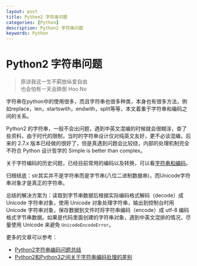 ```yaml
---
layout: post
title: Python2 字符串问题
categories: [Python]
description: Python2 字符串问题
keywords: Python
---
```


# Python2 字符串问题

> 原谅我这一生不羁放纵爱自由\
> 也会怕有一天会跌倒 Hoo No

字符串在python中的使用很多，而且字符串也很多种类，本身也有很多方法，例如replace，len，startswith，endwith，split等等，本文着重于字符串和编码之间的关系。

Python2 的字符串，一般不会出问题，遇到中英文混编的时候就会很糊涂，查了些资料，由于时代的限制，当时的字符串设计仅对纯英文友好，更不必谈混编，后来的 2.7.x 版本已经做的很好了，但是真遇到问题会比较绕，内部的处理机制完全不符合 Python 设计哲学的 Simple is better than complex。

关于字符编码的历史问题，已经目前常用的编码以及转换，可以看[字符串和编码](https://www.liaoxuefeng.com/wiki/897692888725344/923028730936032)。

归根结底：str其实并不是字符串而是字节串(八位二进制数据串)，而Unicode字符串对象才是真正的字符串。

总结的解决方案为：读取到字节串数据后根据实际编码格式解码（decode）成 Unicode 字符串对象，使用 Unicode 对象处理字符串，输出到控制台时用 Unicode 字符串对象，保存数据到文件时将字符串编码（encode）成 utf-8 编码格式字节串数据。如果是代码里面创建的字符串对象，遇到中英文混排的情况，尽量使用 Unicode 来避免 `UnicodeEncodeError`。

更多的文章可以参考：

- [Python2字符串编码问题总结](https://zhangbohun.github.io/2016/05/29/Python2%E5%AD%97%E7%AC%A6%E4%B8%B2%E7%BC%96%E7%A0%81%E9%97%AE%E9%A2%98%E6%80%BB%E7%BB%93/)
- [Python2和Python3之间关于字符串编码处理的差别](https://blog.csdn.net/yanghuan313/article/details/63262477)

